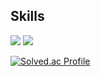 ## Skills
<img src="https://img.shields.io/badge/React-61DAFB?style=for-the-badge&logo=react&logoColor=white"/>
<img src="https://img.shields.io/badge/C++-00599C?style=for-the-badge&logo=c%2B%2B&logoColor=white"/>






[![Solved.ac Profile](http://mazassumnida.wtf/api/v2/generate_badge?boj=rnk)](https://solved.ac/YOUR_BAEKJOON_ID)

